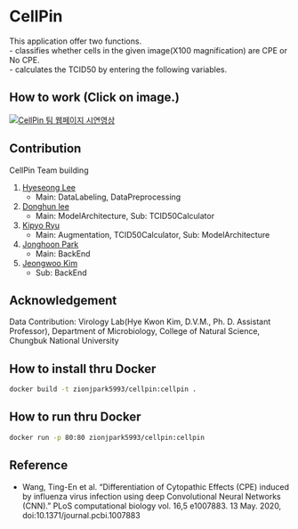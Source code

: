 # CellPin
This application offer two functions. <br/>
    - classifies whether cells in the given image(X100 magnification) are CPE or No CPE. <br/>
    - calculates the TCID50 by entering the following variables.

## How to work (Click on image.)

[![CellPin 팀 웹페이지 시연영상](https://img.youtube.com/vi/yzHPEwOc6MA/0.jpg)](https://youtu.be/yzHPEwOc6MA&t=0s)

## Contribution
CellPin Team building
1. [Hyeseong Lee](https://github.com/orgs/CellPin/people/gotjd709)
    - Main: DataLabeling, DataPreprocessing
2. [Donghun lee](https://github.com/orgs/CellPin/people/Soah-1994)
    - Main: ModelArchitecture, Sub: TCID50Calculator
3. [Kipyo Ryu](https://github.com/orgs/CellPin/people/fbrlvy87)
    - Main: Augmentation, TCID50Calculator, Sub: ModelArchitecture
4. [Jonghoon Park](https://github.com/orgs/CellPin/people/Zion-J-Park)
    - Main: BackEnd
5. [Jeongwoo Kim](https://github.com/orgs/CellPin/people/mochafreddo)
    - Sub: BackEnd

## Acknowledgement
Data Contribution: Virology Lab(Hye Kwon Kim, D.V.M., Ph. D. Assistant Professor), Department of Microbiology, College of Natural Science, Chungbuk National University

## How to install thru Docker
```sh
docker build -t zionjpark5993/cellpin:cellpin .
```

## How to run thru Docker
```sh
docker run -p 80:80 zionjpark5993/cellpin:cellpin
```

## Reference
- Wang, Ting-En et al. “Differentiation of Cytopathic Effects (CPE) induced by influenza virus infection using deep Convolutional Neural Networks (CNN).” PLoS computational biology vol. 16,5 e1007883. 13 May. 2020, doi:10.1371/journal.pcbi.1007883
